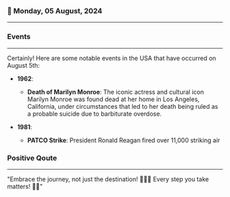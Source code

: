 ### 📅 Monday, 05 August, 2024
------
### Events
------
Certainly! Here are some notable events in the USA that have occurred on August 5th:

- **1962**: 
  - **Death of Marilyn Monroe**: The iconic actress and cultural icon Marilyn Monroe was found dead at her home in Los Angeles, California, under circumstances that led to her death being ruled as a probable suicide due to barbiturate overdose.

- **1981**:
  - **PATCO Strike**: President Ronald Reagan fired over 11,000 striking air
### Positive Qoute
------
"Embrace the journey, not just the destination! 🌟🚀✨ Every step you take matters! 💪😊"
